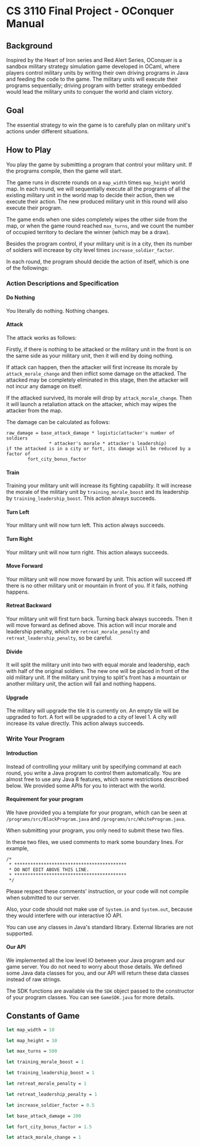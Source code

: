 # CS 3110 Final Project - OConquer Manual

## Background

Inspired by the Heart of Iron series and Red Alert Series, OConquer is a sandbox
military strategy simulation game developed in OCaml, where players control
military units by writing their own driving programs in Java and feeding the
code to the game. The military units will execute their programs sequentially;
driving program with better strategy embedded would lead the military units to
conquer the world and claim victory.

## Goal

The essential strategy to win the game is to carefully plan on military unit's
actions under different situations.

## How to Play

You play the game by submitting a program that control your military unit.
If the programs compile, then the game will start.

The game runs in discrete rounds on a `map_width` times `map_height` world map.
In each round, we will sequentially execute all the programs of all the existing
military unit in the world map to decide their action, then we execute their
action. The new produced military unit in this round will also execute their
program.

The game ends when one sides completely wipes the other side from the map, or
when the game round reached `max_turns`, and we count the number of occupied
territory to declare the winner (which may be a draw).

Besides the program control, if your military unit is in a city, then its number
of soldiers will increase by city level times `increase_soldier_factor`.

In each round, the program should decide the action of itself, which is one
of the followings:

### Action Descriptions and Specification

#### Do Nothing

You literally do nothing. Nothing changes.

#### Attack

The attack works as follows:

Firstly, if there is nothing to be attacked or the military unit in the front
is on the same side as your military unit, then it will end by doing nothing.

If attack can happen, then the attacker will first increase its morale by
`attack_morale_change` and then inflict some damage on the attacked. The
attacked may be completely eliminated in this stage, then the attacker will not
incur any damage on itself.

If the attacked survived, its morale will drop by `attack_morale_change`. Then
it will launch a retaliation attack on the attacker, which may wipes the
attacker from the map.

The damage can be calculated as follows:

```
raw_damage = base_attack_damage * logistic(attacker's number of soldiers
                * attacker's morale * attacker's leadership)
if the attacked is in a city or fort, its damage will be reduced by a factor of
        fort_city_bonus_factor
```

#### Train

Training your military unit will increase its fighting capability. It will
increase the morale of the military unit by `training_morale_boost` and its
leadership by `training_leadership_boost`. This action always succeeds.

#### Turn Left

Your military unit will now turn left. This action always succeeds.

#### Turn Right

Your military unit will now turn right. This action always succeeds.

#### Move Forward

Your military unit will now move forward by unit. This action will succeed iff
there is no other military unit or mountain in front of you. If it fails,
nothing happens.

#### Retreat Backward

Your military unit will first turn back. Turning back always succeeds. Then it
will move forward as defined above. This action will incur morale and leadership
penalty, which are `retreat_morale_penalty` and `retreat_leadership_penalty`,
so be careful.

#### Divide

It will split the military unit into two with equal morale and leadership, each
with half of the original soldiers. The new one will be placed in front of the
old military unit. If the military unit trying to split's front has a mountain
or another military unit, the action will fail and nothing happens.

#### Upgrade

The military will upgrade the tile it is currently on. An empty tile will be
upgraded to fort. A fort will be upgraded to a city of level 1. A city will
increase its value directly. This action always succeeds.

### Write Your Program

#### Introduction

Instead of controlling your military unit by specifying command at each round,
you write a Java program to control them automatically. You are almost free to
use any Java 8 features, which some restrictions described below. We provided
some APIs for you to interact with the world.

#### Requirement for your program

We have provided you a template for your program, which can be seen at
`/programs/src/BlackProgram.java` and `/programs/src/WhiteProgram.java`.

When submitting your program, you only need to submit these two files.

In these two files, we used comments to mark some boundary lines. For example,

```
/*
 * ******************************************
 * DO NOT EDIT ABOVE THIS LINE.
 * ******************************************
 */
```

Please respect these comments' instruction, or your code will not compile when
submitted to our server.

Also, your code should not make use of `System.in` and `System.out`, because
they would interfere with our interactive IO API.

You can use any classes in Java's standard library. External libraries are not
supported.

#### Our API

We implemented all the low level IO between your Java program and our game
server. You do not need to worry about those details. We defined some Java data
classes for you, and our API will return these data classes instead of raw
strings.

The SDK functions are available via the `SDK` object passed to the constructor
of your program classes. You can see `GameSDK.java` for more details.

## Constants of Game

```ocaml
let map_width = 10

let map_height = 10

let max_turns = 500

let training_morale_boost = 1

let training_leadership_boost = 1

let retreat_morale_penalty = 1

let retreat_leadership_penalty = 1

let increase_soldier_factor = 0.5

let base_attack_damage = 200

let fort_city_bonus_factor = 1.5

let attack_morale_change = 1
```
